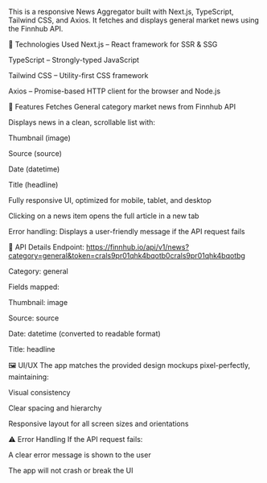 This is a responsive News Aggregator built with Next.js, TypeScript, Tailwind CSS, and Axios. It fetches and displays general market news using the Finnhub API.

🚀 Technologies Used
Next.js – React framework for SSR & SSG

TypeScript – Strongly-typed JavaScript

Tailwind CSS – Utility-first CSS framework

Axios – Promise-based HTTP client for the browser and Node.js

🔧 Features
Fetches General category market news from Finnhub API

Displays news in a clean, scrollable list with:

Thumbnail (image)

Source (source)

Date (datetime)

Title (headline)

Fully responsive UI, optimized for mobile, tablet, and desktop

Clicking on a news item opens the full article in a new tab

Error handling: Displays a user-friendly message if the API request fails

📡 API Details
Endpoint: https://finnhub.io/api/v1/news?category=general&token=crals9pr01qhk4bqotb0crals9pr01qhk4bqotbg

Category: general

Fields mapped:

Thumbnail: image

Source: source

Date: datetime (converted to readable format)

Title: headline

🖼️ UI/UX
The app matches the provided design mockups pixel-perfectly, maintaining:

Visual consistency

Clear spacing and hierarchy

Responsive layout for all screen sizes and orientations

⚠️ Error Handling
If the API request fails:

A clear error message is shown to the user

The app will not crash or break the UI